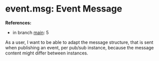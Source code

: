 # event.msg: Event Message

**References:**

- in branch [main](https://github.com/mhatzl/evident/tree/main): 5

As a user, I want to be able to adapt the message structure, that is sent when publishing an event, per pub/sub instance, because the message content might differ between instances.
